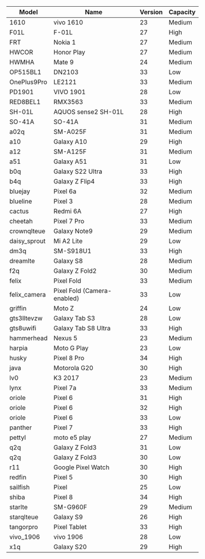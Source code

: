 | Model | Name | Version | Capacity |
| --- | --- | --- | --- |
| 1610 | vivo 1610 | 23 | Medium |
| F01L | F-01L | 27 | High |
| FRT | Nokia 1 | 27 | Medium |
| HWCOR | Honor Play | 27 | Medium |
| HWMHA | Mate 9 | 24 | Medium |
| OP515BL1 | DN2103 | 33 | Low |
| OnePlus9Pro | LE2121 | 33 | Medium |
| PD1901 | VIVO 1901 | 28 | Low |
| RED8BEL1 | RMX3563 | 33 | Medium |
| SH-01L | AQUOS sense2 SH-01L | 28 | High |
| SO-41A | SO-41A | 31 | Medium |
| a02q | SM-A025F | 31 | Medium |
| a10 | Galaxy A10 | 29 | High |
| a12 | SM-A125F | 31 | Medium |
| a51 | Galaxy A51 | 31 | Low |
| b0q | Galaxy S22 Ultra | 33 | High |
| b4q | Galaxy Z Flip4 | 33 | High |
| bluejay | Pixel 6a | 32 | Medium |
| blueline | Pixel 3 | 28 | Medium |
| cactus | Redmi 6A | 27 | High |
| cheetah | Pixel 7 Pro | 33 | Medium |
| crownqlteue | Galaxy Note9 | 29 | Medium |
| daisy_sprout | Mi A2 Lite | 29 | Low |
| dm3q | SM-S918U1 | 33 | High |
| dreamlte | Galaxy S8 | 28 | Medium |
| f2q | Galaxy Z Fold2 | 30 | Medium |
| felix | Pixel Fold | 33 | Medium |
| felix_camera | Pixel Fold (Camera-enabled) | 33 | Low |
| griffin | Moto Z | 24 | Low |
| gts3lltevzw | Galaxy Tab S3 | 28 | Low |
| gts8uwifi | Galaxy Tab S8 Ultra | 33 | High |
| hammerhead | Nexus 5 | 23 | Medium |
| harpia | Moto G Play | 23 | Low |
| husky | Pixel 8 Pro | 34 | High |
| java | Motorola G20 | 30 | High |
| lv0 | K3 2017 | 23 | Medium |
| lynx | Pixel 7a | 33 | Medium |
| oriole | Pixel 6 | 31 | High |
| oriole | Pixel 6 | 32 | High |
| oriole | Pixel 6 | 33 | Low |
| panther | Pixel 7 | 33 | High |
| pettyl | moto e5 play | 27 | Medium |
| q2q | Galaxy Z Fold3 | 31 | Low |
| q2q | Galaxy Z Fold3 | 30 | Low |
| r11 | Google Pixel Watch | 30 | High |
| redfin | Pixel 5 | 30 | High |
| sailfish | Pixel | 25 | Low |
| shiba | Pixel 8 | 34 | High |
| starlte | SM-G960F | 29 | Medium |
| starqlteue | Galaxy S9 | 26 | High |
| tangorpro | Pixel Tablet | 33 | High |
| vivo_1906 | vivo 1906 | 28 | Low |
| x1q | Galaxy S20 | 29 | High |

